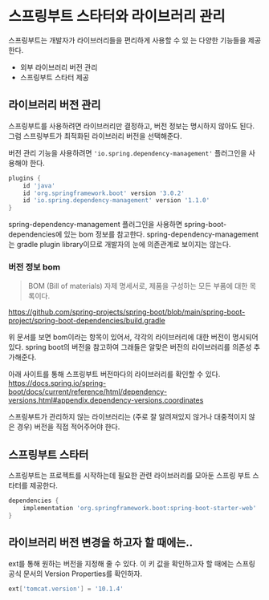 # 스프링부트 스타터와 라이브러리 관리

스프링부트는 개발자가 라이브러리들을 편리하게 사용할 수 있 는 다양한 기능들을 제공한다.
* 외부 라이브러리 버전 관리
* 스프링부트 스타터 제공

## 라이브러리 버전 관리
스프링부트를 사용하려면 라이브러리만 결정하고, 버전 정보는 명시하지 않아도 된다. 그럼 스프링부트가 최적화된 라이브러리 버전을 선택해준다.

버전 관리 기능을 사용하려면 `'io.spring.dependency-management'` 플러그인을 사용해야 한다.
```groovy
plugins {  
    id 'java'  
    id 'org.springframework.boot' version '3.0.2'  
    id 'io.spring.dependency-management' version '1.1.0'  
}
```

spring-dependency-management 플러그인을 사용하면 spring-boot-dependencies에 있는 bom 정보를 참고한다. spring-dependency-management는 gradle plugin library이므로 개발자의 눈에 의존관계로 보이지는 않는다.


### 버전 정보 bom

> BOM (Bill of materials)
> 자제 명세서로, 제품을 구성하는 모든 부품에 대한 목록이다.

https://github.com/spring-projects/spring-boot/blob/main/spring-boot-project/spring-boot-dependencies/build.gradle

위 문서를 보면 bom이라는 항목이 있어서, 각각의 라이브러리에 대한 버전이 명시되어있다. spring boot의 버전을 참고하여 그래들은 알맞은 버전의 라이브러리를 의존성 추가해준다.

아래 사이트를 통해 스프링부트 버전마다의 라이브러리를 확인할 수 있다.
https://docs.spring.io/spring-boot/docs/current/reference/html/dependency-versions.html#appendix.dependency-versions.coordinates

스프링부트가 관리하지 않는 라이브러리는 (주로 잘 알려져있지 않거나 대중적이지 않은 경우) 버전을 직접 적어주어야 한다.

## 스프링부트 스타터
스프링부트는 프로젝트를 시작하는데 필요한 관련 라이브러리를 모아둔 스프링 부트 스타터를 제공한다.
```groovy
dependencies {
	implementation 'org.springframework.boot:spring-boot-starter-web'
}
```

## 라이브러리 버전 변경을 하고자 할 때에는..
ext를 통해 원하는 버전을 지정해 줄 수 있다. 이 키 값을 확인하고자 할 때에는 스프링 공식 문서의 Version Properties를 확인하자.
```groovy
ext['tomcat.version'] = '10.1.4'
```